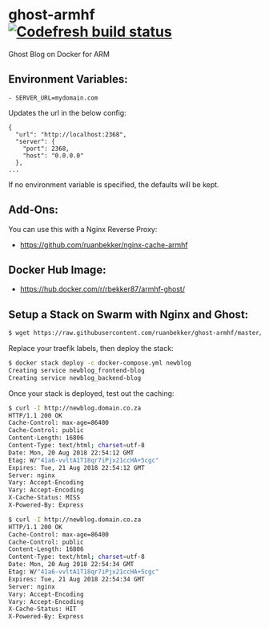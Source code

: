 # ghost-armhf [![Codefresh build status]( https://g.codefresh.io/api/badges/pipeline/arm_alpha/ruanbekker%2Fghost-armhf%2Fghost-armhf?branch=master&key=eyJhbGciOiJIUzI1NiJ9.NWI0NGRjNmExZDVkMDYwMDAxZDI4NWJl.npctK3AbmWlwYzvnK_U6qv-4XBNMqrEyCoGVbFPeMjY&type=cf-1)]( https://g.codefresh.io/repositories/ruanbekker/ghost-armhf/builds?filter=trigger:build;branch:master;service:5b7b4c3baedcd048f8ccbec4~ghost-armhf)

Ghost Blog on Docker for ARM

## Environment Variables:

```
- SERVER_URL=mydomain.com
```

Updates the url in the below config:

```
{
  "url": "http://localhost:2368",
  "server": {
    "port": 2368,
    "host": "0.0.0.0"
  },
...
```

If no environment variable is specified, the defaults will be kept.

## Add-Ons:

You can use this with a Nginx Reverse Proxy:
- https://github.com/ruanbekker/nginx-cache-armhf

## Docker Hub Image:

- https://hub.docker.com/r/rbekker87/armhf-ghost/

## Setup a Stack on Swarm with Nginx and Ghost:

```bash
$ wget https://raw.githubusercontent.com/ruanbekker/ghost-armhf/master/docker-compose.yml
```

Replace your traefik labels, then deploy the stack:

```bash
$ docker stack deploy -c docker-compose.yml newblog 
Creating service newblog_frontend-blog
Creating service newblog_backend-blog
```

Once your stack is deployed, test out the caching:

```bash
$ curl -I http://newblog.domain.co.za
HTTP/1.1 200 OK
Cache-Control: max-age=86400
Cache-Control: public
Content-Length: 16806
Content-Type: text/html; charset=utf-8
Date: Mon, 20 Aug 2018 22:54:12 GMT
Etag: W/"41a6-vvltA1T18qr7iPjx21ccHA+5cgc"
Expires: Tue, 21 Aug 2018 22:54:12 GMT
Server: nginx
Vary: Accept-Encoding
Vary: Accept-Encoding
X-Cache-Status: MISS
X-Powered-By: Express

$ curl -I http://newblog.domain.co.za
HTTP/1.1 200 OK
Cache-Control: max-age=86400
Cache-Control: public
Content-Length: 16806
Content-Type: text/html; charset=utf-8
Date: Mon, 20 Aug 2018 22:54:34 GMT
Etag: W/"41a6-vvltA1T18qr7iPjx21ccHA+5cgc"
Expires: Tue, 21 Aug 2018 22:54:34 GMT
Server: nginx
Vary: Accept-Encoding
Vary: Accept-Encoding
X-Cache-Status: HIT
X-Powered-By: Express
```
